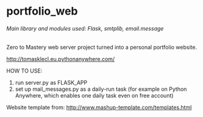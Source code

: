 # portfolio_web
###### Main library and modules used: Flask, smtplib, email.message

Zero to Mastery web server project turned into a personal portfolio website.

http://tomasklecl.eu.pythonanywhere.com/


HOW TO USE:
1) run server.py as FLASK_APP
2) set up mail_messages.py as a daily-run task (for example on Python Anywhere, which enables one daily task even on free account)

Website template from: http://www.mashup-template.com/templates.html
